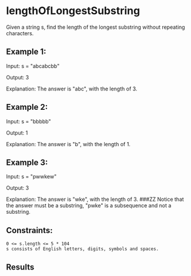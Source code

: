 # lengthOfLongestSubstring

Given a string s, find the length of the longest
substring
without repeating characters.

 
## Example 1:

Input: s = "abcabcbb"

Output: 3

Explanation: The answer is "abc", with the length of 3.

## Example 2:

Input: s = "bbbbb"

Output: 1

Explanation: The answer is "b", with the length of 1.

## Example 3:

Input: s = "pwwkew"

Output: 3

Explanation: The answer is "wke", with the length of 3.
###ZZ
Notice that the answer must be a substring, "pwke" is a subsequence and not a substring.

 

## Constraints:

    0 <= s.length <= 5 * 104
    s consists of English letters, digits, symbols and spaces.

## Results
